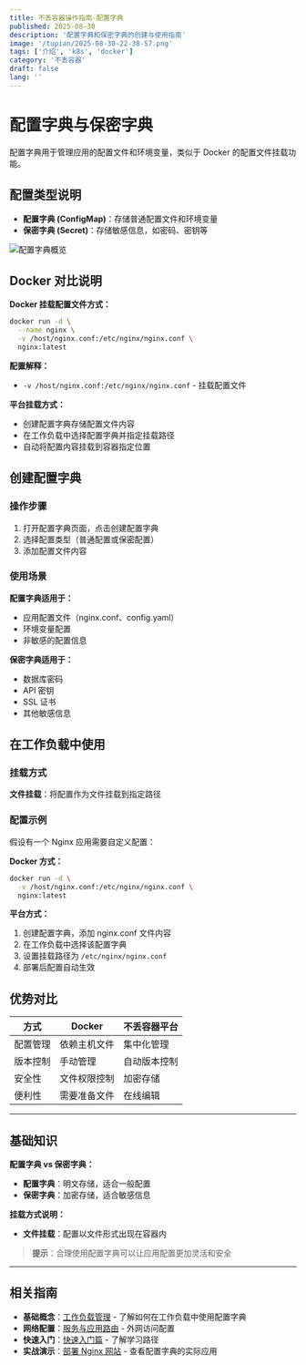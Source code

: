```yaml
---
title: 不丢容器操作指南-配置字典
published: 2025-08-30
description: '配置字典和保密字典的创建与使用指南'
image: '/tupian/2025-08-30-22-38-57.png'
tags: ['介绍', 'k8s', 'docker']
category: '不丢容器'
draft: false 
lang: ''
---
```


# 配置字典与保密字典

配置字典用于管理应用的配置文件和环境变量，类似于 Docker 的配置文件挂载功能。

## 配置类型说明

- **配置字典 (ConfigMap)**：存储普通配置文件和环境变量
- **保密字典 (Secret)**：存储敏感信息，如密码、密钥等

![配置字典概览](/tupian/2025-08-30-22-38-57.png)

## Docker 对比说明

**Docker 挂载配置文件方式：**
```bash
docker run -d \
  --name nginx \
  -v /host/nginx.conf:/etc/nginx/nginx.conf \
  nginx:latest
```

**配置解释：**
- `-v /host/nginx.conf:/etc/nginx/nginx.conf` - 挂载配置文件

**平台挂载方式：**
- 创建配置字典存储配置文件内容
- 在工作负载中选择配置字典并指定挂载路径
- 自动将配置内容挂载到容器指定位置

## 创建配置字典

### 操作步骤

1. 打开配置字典页面，点击创建配置字典
2. 选择配置类型（普通配置或保密配置）
3. 添加配置文件内容

### 使用场景

**配置字典适用于：**
- 应用配置文件（nginx.conf、config.yaml）
- 环境变量配置
- 非敏感的配置信息

**保密字典适用于：**
- 数据库密码
- API 密钥
- SSL 证书
- 其他敏感信息

## 在工作负载中使用

### 挂载方式

**文件挂载**：将配置作为文件挂载到指定路径

### 配置示例

假设有一个 Nginx 应用需要自定义配置：

**Docker 方式：**
```bash
docker run -d \
  -v /host/nginx.conf:/etc/nginx/nginx.conf \
  nginx:latest
```

**平台方式：**
1. 创建配置字典，添加 nginx.conf 文件内容
2. 在工作负载中选择该配置字典
3. 设置挂载路径为 `/etc/nginx/nginx.conf`
4. 部署后配置自动生效

## 优势对比

| 方式 | Docker | 不丢容器平台 |
|------|--------|-------------|
| 配置管理 | 依赖主机文件 | 集中化管理 |
| 版本控制 | 手动管理 | 自动版本控制 |
| 安全性 | 文件权限控制 | 加密存储 |
| 便利性 | 需要准备文件 | 在线编辑 |

---

## 基础知识

**配置字典 vs 保密字典：**
- **配置字典**：明文存储，适合一般配置
- **保密字典**：加密存储，适合敏感信息

**挂载方式说明：**
- **文件挂载**：配置以文件形式出现在容器内

> **提示**：合理使用配置字典可以让应用配置更加灵活和安全

---

## 相关指南

- **基础概念**：[工作负载管理](/posts/不丢容器操作指南-工作负载/) - 了解如何在工作负载中使用配置字典
- **网络配置**：[服务与应用路由](/posts/不丢容器操作指南-服务与应用路由/) - 外网访问配置
- **快速入门**：[快速入门篇](/posts/不丢容器操作指南-快速入门篇/) - 了解学习路径
- **实战演示**：[部署 Nginx 网站](/posts/不丢容器操作指南-部署nginx/) - 查看配置字典的实际应用
